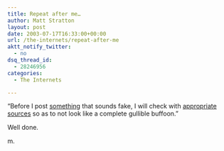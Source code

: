 ```yaml
---
title: Repeat after me…
author: Matt Stratton
layout: post
date: 2003-07-17T16:33:00+00:00
url: /the-internets/repeat-after-me
aktt_notify_twitter:
  - no
dsq_thread_id:
  - 28246956
categories:
  - The Internets

---
```

&#8220;Before I post [something][1] that sounds fake, I will check with [appropriate sources][2] so as to not look like a complete gullible buffoon.&#8221;

Well done.

m.

 [1]: https://www1.scoopthis.com/411/met_uf/stc_met_uf_mtv.htm
 [2]: https://www.snopes.com/inboxer/hoaxes/metallica.asp